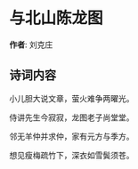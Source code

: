 # 与北山陈龙图

**作者**: 刘克庄

## 诗词内容

小儿胆大说文章，萤火难争两曜光。

侍讲先生今寂寂，龙图老子尚堂堂。

邻无羊仲并求仲，家有元方与季方。

想见瘦梅疏竹下，深衣如雪鬓须苍。

